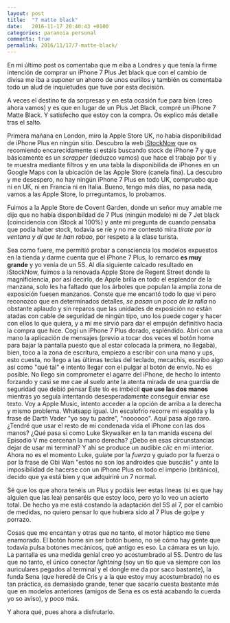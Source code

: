 ```yaml
---
layout: post
title:  "7 matte black"
date:   2016-11-17 20:40:43 +0100
categories: paranoia personal
comments: true
permalink: 2016/11/17/7-matte-black/
---
```

En mi último post os comentaba que m eiba a Londres y que tenía la firme intención de comprar un iPhone 7 Plus Jet black que con el cambio de divisa me iba a suponer un ahorro de unos eurillos y también os comentaba todo un alud de inquietudes que tuve por esta decisión.

A veces el destino te da sorpresas y en esta ocasión fue para bien (creo ahora vamos) y es que en lugar de un Plus Jet Black, compré un iPhone 7 Matte Black. Y satisfecho que estoy con la compra. Os explico más detalle tras el salto.

<!--more-->

Primera mañana en London, miro la Apple Store UK, no había disponibilidad de iPhone Plus en ningún sitio. Descubro la web [iStockNow](http://www.istocknow.com/live/) que os recomiendo encarecidamente si estáis buscando stock de iPhone 7 y que básicamente es un _scrapper_ (deduzco vamos) que hace el trabajo por tí y te muestra mediante filtros y en una tabla la disponibilida de iPhones en un Google Maps con la ubicación de las Apple Store (canela fina). La descubro y me desespero, no hay ningún iPhone 7 Plus en todo UK, compruebo que ni en UK, ni en Francia ni en Italia. Bueno, tengo más días, no pasa nada, vamos a las Apple Store, lo  prreguntamos, lo probamos.

Fuimos a la Apple Store de Covent Garden, donde un señor muy amable me dijo que no había disponibildad de 7 Plus (ningún modelo) ni de 7 Jet black (coincidencia con iStock al 100%) y ante mi pregunta de cuando pensaba que podía haber stock, todavía se ríe y no me contestó mira _tírate por la ventana y dí que te han robao_, por respeto a la clase turista.

Sea como fuere, me permitió probar a consciencia los modelos expuestos en la tienda y darme cuenta que el iPhone 7 Plus, lo remarco **es muy grande** y yo venía de un 5S. Al día siguiente calcado resultado en iStockNow, fuimos a la renovada Apple Store de Regent Street donde la magnificiencia, por así decirlo, de Apple brilla en todo el esplendor de la manzana, solo les ha faltado que los árboles que populan la amplia zona de exposición fuesen manzanos. Conste que me encantó todo lo que ví pero reconozco que en determinados detalles, _se pasan un poco de la ralla_ no obstante aplaudo y sin reparos que las unidades de exposición no están atadas con cable de seguridad de ningún tipo, uno los puede coger y hacer con ellos lo que quiera, y a mí me sirvió para dar el empujón definitivo hacia la compra que hice. Cogí un iPhone 7 Plus dorado, espléndido. Abrí con una mano la aplicación de mensajes (previo a tocar dos veces el botón home para bajar la pantalla puesto que al estar colocada la primera, no llegaba), bien, toco a la zona de escritura, empiezo a escribir con una mano y ups, esto cuesta, no llego a las últimas teclas del teclado, mecachis, escribo algo así como "qué tal" e intento llegar con el pulgar al botón de envío. No es posible. No llego sin comprometer el agarre del iPhone, de hecho lo intento forzando y casi se me cae al suelo ante la atenta mirada de una guardia de seguridad que debió pensar Este tío es imbécil **que use las dos manos** mientras yo seguía intentando desesperadamente conseguir enviar ese texto. Voy a Apple Music, intento acceder a la opción de arriba a la derecha y mismo problema. Whatsapp igual. Un escalofrío recorre mi espalda y la frase de Darth Vader "yo soy tu padre", "noooooo". Aquí pasa algo raro. ¿Tendré que usar el resto de mi condenada vida el iPhone con las dos manos? ¿Qué pasa si como Luke Skywalker en la tan manida escena del Episodio V me cercenan la mano derecha? ¿Debo en esas circunstancias dejar de usar mi terminal? Y ahí se produce un audible _clic_ en mi interior. Ahora no es el momento Luke, guíate por la _fuerza_ y guiado por la fuerza o por la frase de Obi Wan "estos no son los androides que buscáis" y ante la imposibilidad de hacerse con un iPhone Plus en todo el imperio (británico), decido que ya está bien y que adquiriré un 7 normal.

Sé que los que ahora tenéis un Plus y podáis leer estas líneas (si es que hay alguien que las lea) pensaréis que estoy loco, pero yo lo veo un acierto total. De hecho ya me está costando la adaptación del 5S al 7, por el cambio de medidas, no quiero pensar lo que hubiera sido al 7 Plus de golpe y porrazo.

Cosas que me encantan y otras que no tanto, el motor háptico me tiene enamorado. El botón home sin ser botón bueno, no sé cómo hay gente que todavía pulsa botones mecánicos, qué antigo es eso. La cámara es un lujo. La pantalla es una medida genial creo yo acostumbrado al 5S. Dentro de las que no tanto, el único conector _lightning_ (soy un tío que va siempre con los auriculares pegados al terminal y el dongle me da por saco bastante), la funda Sena (que heredé de Cris y a la que estoy muy acostumbrado) no es tan práctica, es demasiado grande, tener que sacarlo cuesta bastante más que en modelos anteriores (amigos de Sena es os está acabando la cuerda yo so aviso), y poco más.

Y ahora qué, pues ahora a disfrutarlo.
